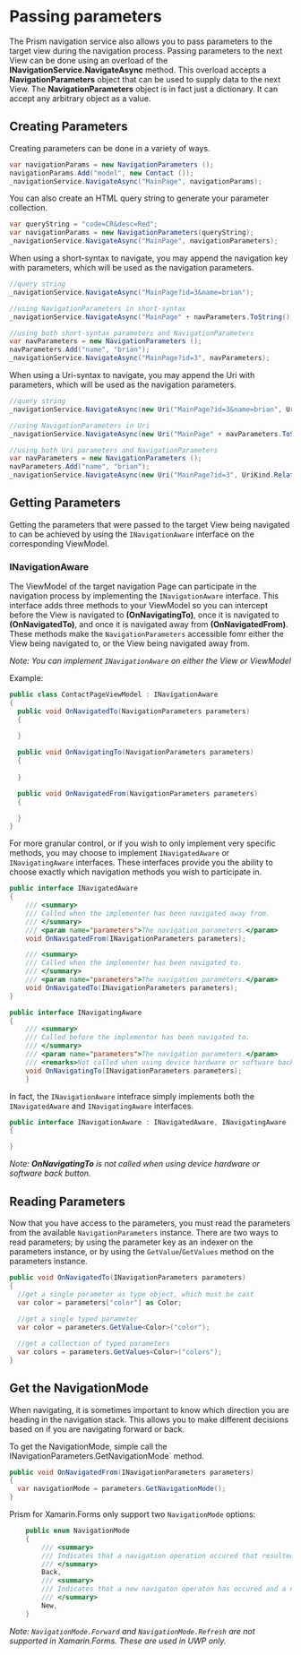 # Passing parameters

The Prism navigation service also allows you to pass parameters to the target view during the navigation process.  Passing parameters to the next View can be done using an overload of the **INavigationService.NavigateAsync** method. This overload accepts a **NavigationParameters** object that can be used to supply data to the next View. The **NavigationParameters** object is in fact just a dictionary. It can accept any arbitrary object as a value.

## Creating Parameters

Creating parameters can be done in a variety of ways.

```cs
var navigationParams = new NavigationParameters ();
navigationParams.Add("model", new Contact ());
_navigationService.NavigateAsync("MainPage", navigationParams);
```

You can also create an HTML query string to generate your parameter collection.

```cs
var queryString = "code=CR&desc=Red";
var navigationParams = new NavigationParameters(queryString);
_navigationService.NavigateAsync("MainPage", navigationParameters);
```

When using a short-syntax to navigate, you may append the navigation key with parameters, which will be used as the navigation parameters.

```cs
//query string
_navigationService.NavigateAsync("MainPage?id=3&name=brian");

//using NavigationParameters in short-syntax
_navigationService.NavigateAsync("MainPage" + navParameters.ToString());

//using both short-syntax parameters and NavigationParameters
var navParameters = new NavigationParameters ();
navParameters.Add("name", "brian");
_navigationService.NavigateAsync("MainPage?id=3", navParameters);
```

When using a Uri-syntax to navigate, you may append the Uri with parameters, which will be used as the navigation parameters.

```cs
//query string
_navigationService.NavigateAsync(new Uri("MainPage?id=3&name=brian", UriKind.Relative));

//using NavigationParameters in Uri
_navigationService.NavigateAsync(new Uri("MainPage" + navParameters.ToString(), UriKind.Relative));

//using both Uri parameters and NavigationParameters
var navParameters = new NavigationParameters ();
navParameters.Add("name", "brian");
_navigationService.NavigateAsync(new Uri("MainPage?id=3", UriKind.Relative), navParameters);
```

## Getting Parameters

Getting the parameters that were passed to the target View being navigated to can be achieved by using the `INavigationAware` interface on the corresponding ViewModel.

### INavigationAware

The ViewModel of the target navigation Page can participate in the navigation process by implementing the `INavigationAware` interface.  This interface adds three methods to your ViewModel so you can intercept before the View is navigated to **(OnNavigatingTo)**, once it is navigated to **(OnNavigatedTo)**, and once it is navigated away from **(OnNavigatedFrom)**.  These methods make the `NavigationParameters` accessible fomr either the View being navigated to, or the View being navigated away from.

_Note: You can implement `INavigationAware` on either the View or ViewModel_

Example:

```cs
public class ContactPageViewModel : INavigationAware
{  
  public void OnNavigatedTo(NavigationParameters parameters)
  {

  }
  
  public void OnNavigatingTo(NavigationParameters parameters)
  {
    
  }

  public void OnNavigatedFrom(NavigationParameters parameters)
  {

  }
}
```

For more granular control, or if you wish to only implement very specific methods, you may choose to implement `INavigatedAware` or `INavigatingAware` interfaces.  These interfaces provide you the ability to choose exactly which navigation methods you wish to participate in.

```cs
public interface INavigatedAware
{
    /// <summary>
    /// Called when the implementer has been navigated away from.
    /// </summary>
    /// <param name="parameters">The navigation parameters.</param>
    void OnNavigatedFrom(INavigationParameters parameters);

    /// <summary>
    /// Called when the implementer has been navigated to.
    /// </summary>
    /// <param name="parameters">The navigation parameters.</param>
    void OnNavigatedTo(INavigationParameters parameters);
}
```

```cs
public interface INavigatingAware
{
    /// <summary>
    /// Called before the implementor has been navigated to.
    /// </summary>
    /// <param name="parameters">The navigation parameters.</param>
    /// <remarks>Not called when using device hardware or software back buttons</remarks>
    void OnNavigatingTo(INavigationParameters parameters);
    }
```

In fact, the `INavigationAware` intefrace simply implements both the `INavigatedAware` and `INavigatingAware` interfaces.

```cs
public interface INavigationAware : INavigatedAware, INavigatingAware
{

}
```

_Note: **OnNavigatingTo** is not called when using device hardware or software back button._

## Reading Parameters

Now that you have access to the parameters, you must read the parameters from the available `NavigationParameters` instance.  There are two ways to read parameters; by using the parameter key as an indexer on the parameters instance, or by using the `GetValue`/`GetValues` method on the parameters instance.

```cs
public void OnNavigatedTo(INavigationParameters parameters)
{
  //get a single parameter as type object, which must be cast
  var color = parameters["color"] as Color;
            
  //get a single typed parameter
  var color = parameters.GetValue<Color>("color");

  //get a collection of typed parameters
  var colors = parameters.GetValues<Color>("colors");
}
```

## Get the NavigationMode

When navigating, it is sometimes important to know which direction you are heading in the navigation stack.  This allows you to make different decisions based on if you are navigating forward or back.

To get the NavigationMode, simple call the INavigationParameters.GetNavigationMode` method.

```cs
public void OnNavigatedFrom(INavigationParameters parameters)
{
  var navigationMode = parameters.GetNavigationMode();
}
```
Prism for Xamarin.Forms only support two `NavigationMode` options:

```cs
    public enum NavigationMode
    {
        /// <summary>
        /// Indicates that a navigation operation occured that resulted in navigating backwards in the navigation stack.
        /// </summary>
        Back,
        /// <summary>
        /// Indicates that a new navigaton operaton has occured and a new page has been added to the navigation stack.
        /// </summary>
        New,
    }
```

_Note: `NavigationMode.Forward` and `NavigationMode.Refresh` are not supported in Xamarin.Forms. These are used in UWP only._